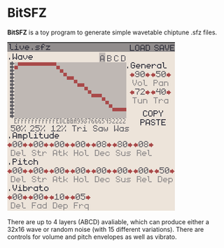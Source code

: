 # BitSFZ

**BitSFZ** is a toy program to generate simple wavetable chiptune .sfz files.

![program screenshot](screenshot.png)

There are up to 4 layers (ABCD) avaliable, which can produce either a 32x16 wave or random noise (with 15 different variations). There are controls for volume and pitch envelopes as well as vibrato.
